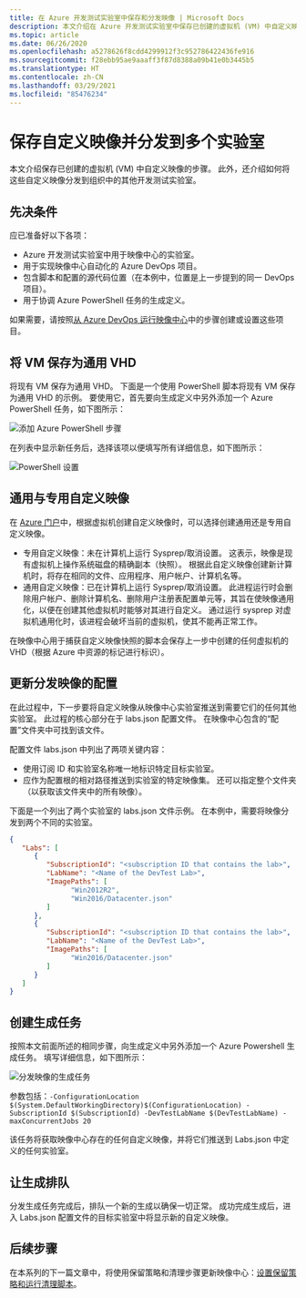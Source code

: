 ```yaml
---
title: 在 Azure 开发测试实验室中保存和分发映像 | Microsoft Docs
description: 本文介绍在 Azure 开发测试实验室中保存已创建的虚拟机 (VM) 中自定义映像的步骤。
ms.topic: article
ms.date: 06/26/2020
ms.openlocfilehash: a5278626f8cdd4299912f3c952786422436fe916
ms.sourcegitcommit: f28ebb95ae9aaaff3f87d8388a09b41e0b3445b5
ms.translationtype: HT
ms.contentlocale: zh-CN
ms.lasthandoff: 03/29/2021
ms.locfileid: "85476234"
---
```

# <a name="save-custom-images-and-distribute-to-multiple-labs"></a>保存自定义映像并分发到多个实验室
本文介绍保存已创建的虚拟机 (VM) 中自定义映像的步骤。 此外，还介绍如何将这些自定义映像分发到组织中的其他开发测试实验室。

## <a name="prerequisites"></a>先决条件
应已准备好以下各项：

- Azure 开发测试实验室中用于映像中心的实验室。
- 用于实现映像中心自动化的 Azure DevOps 项目。
- 包含脚本和配置的源代码位置（在本例中，位置是上一步提到的同一 DevOps 项目）。
- 用于协调 Azure PowerShell 任务的生成定义。

如果需要，请按照[从 Azure DevOps 运行映像中心](image-factory-set-up-devops-lab.md)中的步骤创建或设置这些项目。 

## <a name="save-vms-as-generalized-vhds"></a>将 VM 保存为通用 VHD
将现有 VM 保存为通用 VHD。  下面是一个使用 PowerShell 脚本将现有 VM 保存为通用 VHD 的示例。 要使用它，首先要向生成定义中另外添加一个 Azure PowerShell 任务，如下图所示：

![添加 Azure PowerShell 步骤](./media/save-distribute-custom-images/powershell-step.png)

在列表中显示新任务后，选择该项以便填写所有详细信息，如下图所示： 

![PowerShell 设置](./media/save-distribute-custom-images/powershell-settings.png)


## <a name="generalized-vs-specialized-custom-images"></a>通用与专用自定义映像
在 [Azure 门户](https://portal.azure.com)中，根据虚拟机创建自定义映像时，可以选择创建通用还是专用自定义映像。

- 专用自定义映像：未在计算机上运行 Sysprep/取消设置。 这表示，映像是现有虚拟机上操作系统磁盘的精确副本（快照）。  根据此自定义映像创建新计算机时，将存在相同的文件、应用程序、用户帐户、计算机名等。
- 通用自定义映像：已在计算机上运行 Sysprep/取消设置。  此进程运行时会删除用户帐户、删除计算机名、删除用户注册表配置单元等，其旨在使映像通用化，以便在创建其他虚拟机时能够对其进行自定义。  通过运行 sysprep 对虚拟机通用化时，该进程会破坏当前的虚拟机，使其不能再正常工作。

在映像中心用于捕获自定义映像快照的脚本会保存上一步中创建的任何虚拟机的 VHD（根据 Azure 中资源的标记进行标识）。

## <a name="update-configuration-for-distributing-images"></a>更新分发映像的配置
在此过程中，下一步要将自定义映像从映像中心实验室推送到需要它们的任何其他实验室。 此过程的核心部分在于 labs.json 配置文件。 在映像中心包含的“配置”文件夹中可找到该文件。

配置文件 labs.json 中列出了两项关键内容：

- 使用订阅 ID 和实验室名称唯一地标识特定目标实验室。
- 应作为配置根的相对路径推送到实验室的特定映像集。 还可以指定整个文件夹（以获取该文件夹中的所有映像）。

下面是一个列出了两个实验室的 labs.json 文件示例。 在本例中，需要将映像分发到两个不同的实验室。

```json
{
   "Labs": [
      {
         "SubscriptionId": "<subscription ID that contains the lab>",
         "LabName": "<Name of the DevTest Lab>",
         "ImagePaths": [
               "Win2012R2",
               "Win2016/Datacenter.json"
         ]
      },
      {
         "SubscriptionId": "<subscription ID that contains the lab>",
         "LabName": "<Name of the DevTest Lab>",
         "ImagePaths": [
               "Win2016/Datacenter.json"
         ]
      }
   ]
}
```

## <a name="create-a-build-task"></a>创建生成任务
按照本文前面所述的相同步骤，向生成定义中另外添加一个 Azure Powershell 生成任务。 填写详细信息，如下图所示： 

![分发映像的生成任务](./media/save-distribute-custom-images/second-build-task-powershell.png)

参数包括：`-ConfigurationLocation $(System.DefaultWorkingDirectory)$(ConfigurationLocation) -SubscriptionId $(SubscriptionId) -DevTestLabName $(DevTestLabName) -maxConcurrentJobs 20`

该任务将获取映像中心存在的任何自定义映像，并将它们推送到 Labs.json 中定义的任何实验室。

## <a name="queue-the-build"></a>让生成排队
分发生成任务完成后，排队一个新的生成以确保一切正常。 成功完成生成后，进入 Labs.json 配置文件的目标实验室中将显示新的自定义映像。

## <a name="next-steps"></a>后续步骤
在本系列的下一篇文章中，将使用保留策略和清理步骤更新映像中心：[设置保留策略和运行清理脚本](image-factory-set-retention-policy-cleanup.md)。

